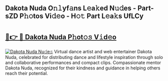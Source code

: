 ## Dakota Nuda O𝚗𝚕yf𝚊ns L𝚎a𝚔ed N𝚞𝚍es - Part-sZD P𝚑𝚘tos Vi𝚍𝚎o - H𝚘𝚝 Part L𝚎a𝚔s UfLCy

# <h2><a href="http://kf33ua0.oniu.top/?m=Dakota+Nuda">🔗👉 🔴 Dakota Nuda P𝚑ot𝚘𝚜 V𝚒d𝚎o</a></h2>

[![Dakota Nuda Nu𝚍e𝚜](https://i.imgur.com/0qMVB7G.gif)](http://kf33ua0.oniu.top/?m=Dakota+Nuda)
Virtual dance artist and web entertainer Dakota Nuda, celebrated for distributing dance and lifestyle inspiration through solo and collaborative performances and compact clips. Compassionate mentor Dakota Nuda, recognized for their kindness and guidance in helping others reach their potential.  
